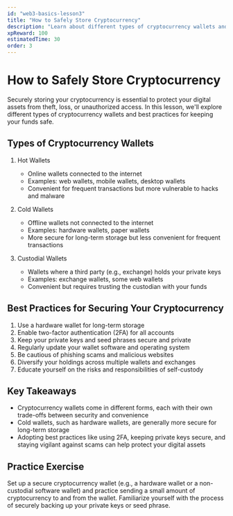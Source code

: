 ```yaml
---
id: "web3-basics-lesson3"
title: "How to Safely Store Cryptocurrency"  
description: "Learn about different types of cryptocurrency wallets and best practices for securing your digital assets."
xpReward: 100
estimatedTime: 30 
order: 3
---
```


# How to Safely Store Cryptocurrency

Securely storing your cryptocurrency is essential to protect your digital assets from theft, loss, or unauthorized access. In this lesson, we'll explore different types of cryptocurrency wallets and best practices for keeping your funds safe.

## Types of Cryptocurrency Wallets

1. Hot Wallets
   - Online wallets connected to the internet
   - Examples: web wallets, mobile wallets, desktop wallets
   - Convenient for frequent transactions but more vulnerable to hacks and malware

2. Cold Wallets  
   - Offline wallets not connected to the internet
   - Examples: hardware wallets, paper wallets
   - More secure for long-term storage but less convenient for frequent transactions

3. Custodial Wallets
   - Wallets where a third party (e.g., exchange) holds your private keys
   - Examples: exchange wallets, some web wallets
   - Convenient but requires trusting the custodian with your funds

## Best Practices for Securing Your Cryptocurrency

1. Use a hardware wallet for long-term storage
2. Enable two-factor authentication (2FA) for all accounts
3. Keep your private keys and seed phrases secure and private
4. Regularly update your wallet software and operating system
5. Be cautious of phishing scams and malicious websites
6. Diversify your holdings across multiple wallets and exchanges
7. Educate yourself on the risks and responsibilities of self-custody

## Key Takeaways

- Cryptocurrency wallets come in different forms, each with their own trade-offs between security and convenience
- Cold wallets, such as hardware wallets, are generally more secure for long-term storage
- Adopting best practices like using 2FA, keeping private keys secure, and staying vigilant against scams can help protect your digital assets

## Practice Exercise

Set up a secure cryptocurrency wallet (e.g., a hardware wallet or a non-custodial software wallet) and practice sending a small amount of cryptocurrency to and from the wallet. Familiarize yourself with the process of securely backing up your private keys or seed phrase.